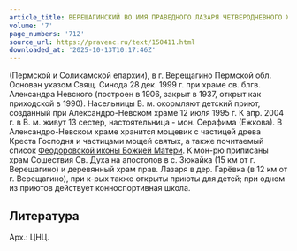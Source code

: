 ```yaml
---
article_title: ВЕРЕЩАГИНСКИЙ ВО ИМЯ ПРАВЕДНОГО ЛАЗАРЯ ЧЕТВЕРОДНЕВНОГО ЖЕНСКИЙ МОНАСТЫРЬ
volume: '7'
page_numbers: '712'
source_url: https://pravenc.ru/text/150411.html
downloaded_at: '2025-10-13T10:17:46Z'
---
```


(Пермской и Соликамской епархии), в г. Верещагино Пермской обл. Основан указом Свящ. Синода 28 дек. 1999 г. при храме св. блгв. Александра Невского (построен в 1906, закрыт в 1937, открыт как приходской в 1990). Насельницы В. м. окормляют детский приют, созданный при Александро-Невском храме 12 июля 1995 г. К апр. 2004 г. в В. м. живут 13 сестер, настоятельница - мон. Серафима (Ежкова). В Александро-Невском храме хранится мощевик с частицей древа Креста Господня и частицами мощей святых, а также почитаемый список [Феодоровской иконы Божией Матери](<https://pravenc.ru/text/Феодоровская икона Божией Матери.html>). К мон-рю приписаны храм Сошествия Св. Духа на апостолов в с. Зюкайка (15 км от г. Верещагино) и деревянный храм прав. Лазаря в дер. Гарёвка (в 12 км от г. Верещагино), при к-рых также открыты приюты для детей; при одном из приютов действует конноспортивная школа.

## Литература

Арх.: ЦНЦ.
